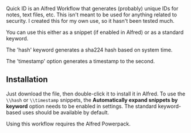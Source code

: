 Quick ID is an Alfred Workflow that generates (probably) unique IDs for notes, text files, etc. This isn't meant to be used for anything related to security. I created this for my own use, so it hasn't been tested much.

You can use this either as a snippet (if enabled in Alfred) or as a standard keyword.

The 'hash' keyword generates a sha224 hash based on system time.

The 'timestamp' option generates a timestamp to the second.

## Installation

Just download the file, then double-click it to install it in Alfred. To use the `\\hash` or `\\timestamp` snippets, the **Automatically expand snippets by keyword** option needs to be enabled in settings. The standard keyword-based uses should be available by default.

Using this workflow requires the Alfred Powerpack.